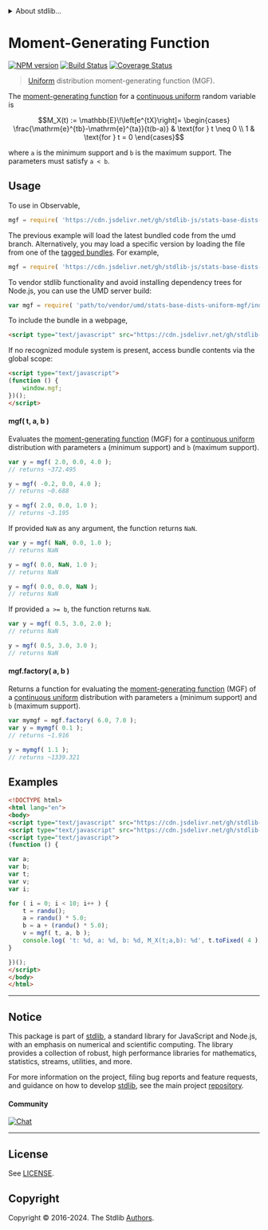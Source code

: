 <!--

@license Apache-2.0

Copyright (c) 2018 The Stdlib Authors.

Licensed under the Apache License, Version 2.0 (the "License");
you may not use this file except in compliance with the License.
You may obtain a copy of the License at

   http://www.apache.org/licenses/LICENSE-2.0

Unless required by applicable law or agreed to in writing, software
distributed under the License is distributed on an "AS IS" BASIS,
WITHOUT WARRANTIES OR CONDITIONS OF ANY KIND, either express or implied.
See the License for the specific language governing permissions and
limitations under the License.

-->


<details>
  <summary>
    About stdlib...
  </summary>
  <p>We believe in a future in which the web is a preferred environment for numerical computation. To help realize this future, we've built stdlib. stdlib is a standard library, with an emphasis on numerical and scientific computation, written in JavaScript (and C) for execution in browsers and in Node.js.</p>
  <p>The library is fully decomposable, being architected in such a way that you can swap out and mix and match APIs and functionality to cater to your exact preferences and use cases.</p>
  <p>When you use stdlib, you can be absolutely certain that you are using the most thorough, rigorous, well-written, studied, documented, tested, measured, and high-quality code out there.</p>
  <p>To join us in bringing numerical computing to the web, get started by checking us out on <a href="https://github.com/stdlib-js/stdlib">GitHub</a>, and please consider <a href="https://opencollective.com/stdlib">financially supporting stdlib</a>. We greatly appreciate your continued support!</p>
</details>

# Moment-Generating Function

[![NPM version][npm-image]][npm-url] [![Build Status][test-image]][test-url] [![Coverage Status][coverage-image]][coverage-url] <!-- [![dependencies][dependencies-image]][dependencies-url] -->

> [Uniform][uniform-distribution] distribution moment-generating function (MGF).

<!-- Section to include introductory text. Make sure to keep an empty line after the intro `section` element and another before the `/section` close. -->

<section class="intro">

The [moment-generating function][mgf] for a [continuous uniform][uniform-distribution] random variable is

<!-- <equation class="equation" label="eq:uniform_mgf_function" align="center" raw="M_X(t) := \mathbb{E}\!\left[e^{tX}\right]= \begin{cases} \frac{\mathrm{e}^{tb}-\mathrm{e}^{ta}}{t(b-a)} & \text{for } t \neq 0 \\ 1 & \text{for } t = 0 \end{cases}" alt="Moment-generating function (MGF) for a uniform distribution."> -->

```math
M_X(t) := \mathbb{E}\!\left[e^{tX}\right]= \begin{cases} \frac{\mathrm{e}^{tb}-\mathrm{e}^{ta}}{t(b-a)} & \text{for } t \neq 0 \\ 1 & \text{for } t = 0 \end{cases}
```

<!-- <div class="equation" align="center" data-raw-text="M_X(t) := \mathbb{E}\!\left[e^{tX}\right]= \begin{cases} \frac{\mathrm{e}^{tb}-\mathrm{e}^{ta}}{t(b-a)} &amp; \text{for } t \neq 0 \\ 1 &amp; \text{for } t = 0 \end{cases}" data-equation="eq:uniform_mgf_function">
    <img src="https://cdn.jsdelivr.net/gh/stdlib-js/stdlib@51534079fef45e990850102147e8945fb023d1d0/lib/node_modules/@stdlib/stats/base/dists/uniform/mgf/docs/img/equation_uniform_mgf_function.svg" alt="Moment-generating function (MGF) for a uniform distribution.">
    <br>
</div> -->

<!-- </equation> -->

where `a` is the minimum support and `b` is the maximum support. The parameters must satisfy `a < b`.

</section>

<!-- /.intro -->

<!-- Package usage documentation. -->



<section class="usage">

## Usage

To use in Observable,

```javascript
mgf = require( 'https://cdn.jsdelivr.net/gh/stdlib-js/stats-base-dists-uniform-mgf@umd/browser.js' )
```
The previous example will load the latest bundled code from the umd branch. Alternatively, you may load a specific version by loading the file from one of the [tagged bundles](https://github.com/stdlib-js/stats-base-dists-uniform-mgf/tags). For example,

```javascript
mgf = require( 'https://cdn.jsdelivr.net/gh/stdlib-js/stats-base-dists-uniform-mgf@v0.2.0-umd/browser.js' )
```

To vendor stdlib functionality and avoid installing dependency trees for Node.js, you can use the UMD server build:

```javascript
var mgf = require( 'path/to/vendor/umd/stats-base-dists-uniform-mgf/index.js' )
```

To include the bundle in a webpage,

```html
<script type="text/javascript" src="https://cdn.jsdelivr.net/gh/stdlib-js/stats-base-dists-uniform-mgf@umd/browser.js"></script>
```

If no recognized module system is present, access bundle contents via the global scope:

```html
<script type="text/javascript">
(function () {
    window.mgf;
})();
</script>
```

#### mgf( t, a, b )

Evaluates the [moment-generating function][mgf] (MGF) for a [continuous uniform][uniform-distribution] distribution with parameters `a` (minimum support) and `b` (maximum support).

```javascript
var y = mgf( 2.0, 0.0, 4.0 );
// returns ~372.495

y = mgf( -0.2, 0.0, 4.0 );
// returns ~0.688

y = mgf( 2.0, 0.0, 1.0 );
// returns ~3.195
```

If provided `NaN` as any argument, the function returns `NaN`.

```javascript
var y = mgf( NaN, 0.0, 1.0 );
// returns NaN

y = mgf( 0.0, NaN, 1.0 );
// returns NaN

y = mgf( 0.0, 0.0, NaN );
// returns NaN
```

If provided `a >= b`, the function returns `NaN`.

```javascript
var y = mgf( 0.5, 3.0, 2.0 );
// returns NaN

y = mgf( 0.5, 3.0, 3.0 );
// returns NaN
```

#### mgf.factory( a, b )

Returns a function for evaluating the [moment-generating function][mgf] (MGF) of a [continuous uniform][uniform-distribution] distribution with parameters `a` (minimum support) and `b` (maximum support).

```javascript
var mymgf = mgf.factory( 6.0, 7.0 );
var y = mymgf( 0.1 );
// returns ~1.916

y = mymgf( 1.1 );
// returns ~1339.321
```

</section>

<!-- /.usage -->

<!-- Package usage notes. Make sure to keep an empty line after the `section` element and another before the `/section` close. -->

<section class="notes">

</section>

<!-- /.notes -->

<!-- Package usage examples. -->

<section class="examples">

## Examples

<!-- eslint no-undef: "error" -->

```html
<!DOCTYPE html>
<html lang="en">
<body>
<script type="text/javascript" src="https://cdn.jsdelivr.net/gh/stdlib-js/random-base-randu@umd/browser.js"></script>
<script type="text/javascript" src="https://cdn.jsdelivr.net/gh/stdlib-js/stats-base-dists-uniform-mgf@umd/browser.js"></script>
<script type="text/javascript">
(function () {

var a;
var b;
var t;
var v;
var i;

for ( i = 0; i < 10; i++ ) {
    t = randu();
    a = randu() * 5.0;
    b = a + (randu() * 5.0);
    v = mgf( t, a, b );
    console.log( 't: %d, a: %d, b: %d, M_X(t;a,b): %d', t.toFixed( 4 ), a.toFixed( 4 ), b.toFixed( 4 ), v.toFixed( 4 ) );
}

})();
</script>
</body>
</html>
```

</section>

<!-- /.examples -->

<!-- Section to include cited references. If references are included, add a horizontal rule *before* the section. Make sure to keep an empty line after the `section` element and another before the `/section` close. -->

<section class="references">

</section>

<!-- /.references -->

<!-- Section for related `stdlib` packages. Do not manually edit this section, as it is automatically populated. -->

<section class="related">

</section>

<!-- /.related -->

<!-- Section for all links. Make sure to keep an empty line after the `section` element and another before the `/section` close. -->


<section class="main-repo" >

* * *

## Notice

This package is part of [stdlib][stdlib], a standard library for JavaScript and Node.js, with an emphasis on numerical and scientific computing. The library provides a collection of robust, high performance libraries for mathematics, statistics, streams, utilities, and more.

For more information on the project, filing bug reports and feature requests, and guidance on how to develop [stdlib][stdlib], see the main project [repository][stdlib].

#### Community

[![Chat][chat-image]][chat-url]

---

## License

See [LICENSE][stdlib-license].


## Copyright

Copyright &copy; 2016-2024. The Stdlib [Authors][stdlib-authors].

</section>

<!-- /.stdlib -->

<!-- Section for all links. Make sure to keep an empty line after the `section` element and another before the `/section` close. -->

<section class="links">

[npm-image]: http://img.shields.io/npm/v/@stdlib/stats-base-dists-uniform-mgf.svg
[npm-url]: https://npmjs.org/package/@stdlib/stats-base-dists-uniform-mgf

[test-image]: https://github.com/stdlib-js/stats-base-dists-uniform-mgf/actions/workflows/test.yml/badge.svg?branch=v0.2.0
[test-url]: https://github.com/stdlib-js/stats-base-dists-uniform-mgf/actions/workflows/test.yml?query=branch:v0.2.0

[coverage-image]: https://img.shields.io/codecov/c/github/stdlib-js/stats-base-dists-uniform-mgf/main.svg
[coverage-url]: https://codecov.io/github/stdlib-js/stats-base-dists-uniform-mgf?branch=main

<!--

[dependencies-image]: https://img.shields.io/david/stdlib-js/stats-base-dists-uniform-mgf.svg
[dependencies-url]: https://david-dm.org/stdlib-js/stats-base-dists-uniform-mgf/main

-->

[chat-image]: https://img.shields.io/gitter/room/stdlib-js/stdlib.svg
[chat-url]: https://app.gitter.im/#/room/#stdlib-js_stdlib:gitter.im

[stdlib]: https://github.com/stdlib-js/stdlib

[stdlib-authors]: https://github.com/stdlib-js/stdlib/graphs/contributors

[umd]: https://github.com/umdjs/umd
[es-module]: https://developer.mozilla.org/en-US/docs/Web/JavaScript/Guide/Modules

[deno-url]: https://github.com/stdlib-js/stats-base-dists-uniform-mgf/tree/deno
[deno-readme]: https://github.com/stdlib-js/stats-base-dists-uniform-mgf/blob/deno/README.md
[umd-url]: https://github.com/stdlib-js/stats-base-dists-uniform-mgf/tree/umd
[umd-readme]: https://github.com/stdlib-js/stats-base-dists-uniform-mgf/blob/umd/README.md
[esm-url]: https://github.com/stdlib-js/stats-base-dists-uniform-mgf/tree/esm
[esm-readme]: https://github.com/stdlib-js/stats-base-dists-uniform-mgf/blob/esm/README.md
[branches-url]: https://github.com/stdlib-js/stats-base-dists-uniform-mgf/blob/main/branches.md

[stdlib-license]: https://raw.githubusercontent.com/stdlib-js/stats-base-dists-uniform-mgf/main/LICENSE

[uniform-distribution]: https://en.wikipedia.org/wiki/Uniform_distribution_%28continuous%29

[mgf]: https://en.wikipedia.org/wiki/Moment-generating_function

</section>

<!-- /.links -->
